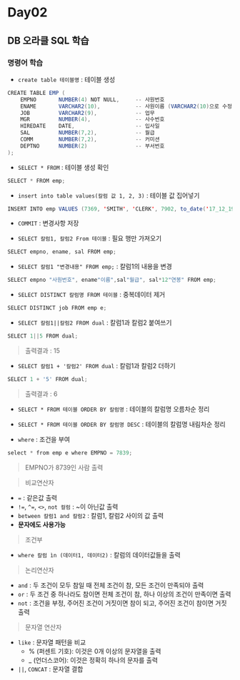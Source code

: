 # Day02
## DB 오라클 SQL 학습
### 명령어 학습
- `create table 테이블명` : 테이블 생성
```java
CREATE TABLE EMP (
    EMPNO       NUMBER(4) NOT NULL,     -- 사원번호
    ENAME       VARCHAR2(10),           -- 사원이름 (VARCHAR2(10)으로 수정)
    JOB         VARCHAR2(9),            -- 업무
    MGR         NUMBER(4),              -- 사수번호
    HIREDATE    DATE,                   -- 입사일
    SAL         NUMBER(7,2),            -- 월급
    COMM        NUMBER(7,2),            -- 커미션
    DEPTNO      NUMBER(2)               -- 부서번호
);
```

- `SELECT * FROM` : 테이블 생성 확인
```java
SELECT * FROM emp;
```
- `insert into table values(칼럼 값 1, 2, 3)` : 테이블 값 집어넣기
```java
INSERT INTO emp VALUES (7369, 'SMITH', 'CLERK', 7902, to_date('17_12_1980', 'dd-mm-yyyy'), 800, NULL, 20);
```

- `COMMIT` : 변경사항 저장

- `SELECT 칼럼1, 칼럼2 From 테이블` : 필요 행만 가져오기
```java
SELECT empno, ename, sal FROM emp;
```
- `SELECT 칼럼1 "변경내용" FROM emp;` : 칼럼1의 내용을 변경
```java
SELECT empno "사원번호", ename"이름",sal"월급", sal*12"연봉" FROM emp;
```

- `SELECT DISTINCT 칼럼명 FROM 테이블` : 중복데이터 제거
```java
SELECT DISTINCT job FROM emp e;
```
- `SELECT 칼럼1||칼럼2 FROM dual` : 칼럼1과 칼럼2 붙여쓰기
```java
SELECT 1||5 FROM dual;
```
> 출력결과 : 15

- `SELECT 칼럼1 + '칼럼2' FROM dual` : 칼럼1과 칼럼2 더하기
```java
SELECT 1 + '5' FROM dual;
```
> 출력결과 : 6

- `SELECT * FROM 테이블 ORDER BY 칼럼명` : 테이블의 칼럼명 오름차순 정리
- `SELECT * FROM 테이블 ORDER BY 칼럼명 DESC` : 테이블의 칼럼명 내림차순 정리

- `where` : 조건을 부여
```java
select * from emp e where EMPNO = 7839;
```
> EMPNO가 8739인 사람 출력

> 비교연산자
- `=` : 같은값 출력
- `!=`, `^=`, `<>`, `not 컬럼` : ~이 아닌값 출력
- `between 칼럼1 and 칼럼2` : 칼럼1, 칼럼2 사이의 값 출력
- **문자에도 사용가능**

> 조건부
- `where 칼럼 ìn (데이터1, 데이터2)` : 칼럼의 데이터값들을 출력

> 논리연산자
- `and` : 두 조건이 모두 참일 때 전체 조건이 참, 모든 조건이 만족되야 출력
- `or` : 두 조건 중 하나라도 참이면 전체 조건이 참, 하나 이상의 조건이 만족이면 출력
- `not` : 조건을 부정, 주어진 조건이 거짓이면 참이 되고, 주어진 조건이 참이면 거짓 출력

> 문자열 연산자
- `like` : 문자열 패턴을 비교
    - % (퍼센트 기호): 이것은 0개 이상의 문자열을 출력
    - _ (언더스코어): 이것은 정확히 하나의 문자를 출력
- `||`, `CONCAT` : 문자열 결합




